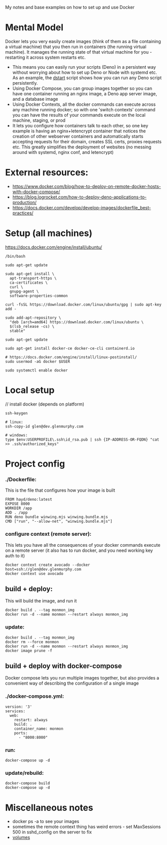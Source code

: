 My notes and base examples on how to set up and use Docker

# Mental Model
Docker lets you very easily create images (think of them as a file containing a virtual
machine) that you then run in containers (the running virtual machine). It manages the running
state of that virtual machine for you - restarting it across system restarts etc.

- This means you can easily run your scripts (Deno) in a persistent way without
  worrying about how to set up Deno or Node with systemd etc. As an example, the [dstart](https://github.com/glenmurphy/DockerExamples/blob/master/scripts/dstart.sh) script shows how you can run any Deno script persistently.
- Using Docker Compose, you can group images together so you can have one container running an
  nginx image, a Deno app server image, and a database image
- Using Docker Contexts, all the docker commands can execute across any machine running docker;
  so with one 'switch contexts' command you can have the results of your commands execute on the
  local machine, staging, or prod
- It lets you configure how containers talk to each other, so one key example is having an 
  nginx+letencrypt container that notices the creation of other webserver containers and 
  automatically starts accepting requests for their domain, creates SSL certs, proxies requests 
  etc. This greatly simplifies the deployment of websites (no messing around with systemd, 
  nginx conf, and letencrypt)

# External resources:
* https://www.docker.com/blog/how-to-deploy-on-remote-docker-hosts-with-docker-compose/
* https://blog.logrocket.com/how-to-deploy-deno-applications-to-production/
* https://docs.docker.com/develop/develop-images/dockerfile_best-practices/

# Setup (all machines)
https://docs.docker.com/engine/install/ubuntu/

    /bin/bash

    sudo apt-get update

    sudo apt-get install \
      apt-transport-https \
      ca-certificates \
      curl \
      gnupg-agent \
      software-properties-common

    curl -fsSL https://download.docker.com/linux/ubuntu/gpg | sudo apt-key add -

    sudo add-apt-repository \
      "deb [arch=amd64] https://download.docker.com/linux/ubuntu \
      $(lsb_release -cs) \
      stable"

    sudo apt-get update

    sudo apt-get install docker-ce docker-ce-cli containerd.io

    # https://docs.docker.com/engine/install/linux-postinstall/
    sudo usermod -aG docker $USER

    sudo systemctl enable docker

# Local setup
// install docker (depends on platform)

    ssh-keygen

    # linux: 
    ssh-copy-id glen@dev.glenmurphy.com

    # windows:
    type $env:USERPROFILE\.ssh\id_rsa.pub | ssh {IP-ADDRESS-OR-FQDN} "cat >> .ssh/authorized_keys"

# Project config

### ./Dockerfile:
This is the file that configures how your image is built

    FROM hayd/deno:latest  
    EXPOSE 8000
    WORKDIR /app
    ADD . /app
    RUN deno bundle winwing.mjs winwing.bundle.mjs
    CMD ["run", "--allow-net", "winwing.bundle.mjs"]

### configure context (remote server):
This lets you have all the consequences of your docker commands execute on a remote server (it also
has to run docker, and you need working key auth to it)

    docker context create avocado --docker host=ssh://glen@dev.glenmurphy.com
    docker context use avocado

## build + deploy:
This will build the image, and run it

    docker build . --tag monmon_img
    docker run -d --name monmon --restart always monmon_img

### update:

    docker build . --tag monmon_img 
    docker rm --force monmon
    docker run -d --name monmon --restart always monmon_img
    docker image prune -f

## build + deploy with docker-compose
Docker compose lets you run multiple images together, but also provides a convenient way of
describing the configuration of a single image

### ./docker-compose.yml:

    version: '3'
    services:
      web:
        restart: always 
        build: .
        container_name: monmon
        ports:
          - "8000:8000"

### run:

    docker-compose up -d

### update/rebuild:

    docker-compose build
    docker-compose up -d


# Miscellaneous notes

* docker ps -a to see your images
* sometimes the remote context thing has weird errors - set MaxSessions 500 in sshd_config on the server to fix
* [volumes](https://thenewstack.io/docker-basics-how-to-share-data-between-a-docker-container-and-host/)